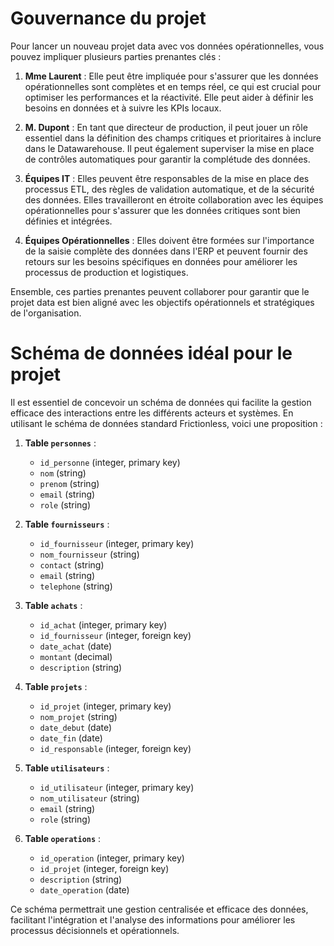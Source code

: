 # Gouvernance du projet 

Pour lancer un nouveau projet data avec vos données opérationnelles, vous pouvez impliquer plusieurs parties prenantes clés :

1. **Mme Laurent** : Elle peut être impliquée pour s'assurer que les données opérationnelles sont complètes et en temps réel, ce qui est crucial pour optimiser les performances et la réactivité. Elle peut aider à définir les besoins en données et à suivre les KPIs locaux.

2. **M. Dupont** : En tant que directeur de production, il peut jouer un rôle essentiel dans la définition des champs critiques et prioritaires à inclure dans le Datawarehouse. Il peut également superviser la mise en place de contrôles automatiques pour garantir la complétude des données.

3. **Équipes IT** : Elles peuvent être responsables de la mise en place des processus ETL, des règles de validation automatique, et de la sécurité des données. Elles travailleront en étroite collaboration avec les équipes opérationnelles pour s'assurer que les données critiques sont bien définies et intégrées.

4. **Équipes Opérationnelles** : Elles doivent être formées sur l'importance de la saisie complète des données dans l'ERP et peuvent fournir des retours sur les besoins spécifiques en données pour améliorer les processus de production et logistiques.

Ensemble, ces parties prenantes peuvent collaborer pour garantir que le projet data est bien aligné avec les objectifs opérationnels et stratégiques de l'organisation.


# Schéma de données idéal pour le projet

Il est essentiel de concevoir un schéma de données qui facilite la gestion efficace des interactions entre les différents acteurs et systèmes. En utilisant le schéma de données standard Frictionless, voici une proposition :

1. **Table `personnes`** :
   - `id_personne` (integer, primary key)
   - `nom` (string)
   - `prenom` (string)
   - `email` (string)
   - `role` (string)

2. **Table `fournisseurs`** :
   - `id_fournisseur` (integer, primary key)
   - `nom_fournisseur` (string)
   - `contact` (string)
   - `email` (string)
   - `telephone` (string)

3. **Table `achats`** :
   - `id_achat` (integer, primary key)
   - `id_fournisseur` (integer, foreign key)
   - `date_achat` (date)
   - `montant` (decimal)
   - `description` (string)

4. **Table `projets`** :
   - `id_projet` (integer, primary key)
   - `nom_projet` (string)
   - `date_debut` (date)
   - `date_fin` (date)
   - `id_responsable` (integer, foreign key)

5. **Table `utilisateurs`** :
   - `id_utilisateur` (integer, primary key)
   - `nom_utilisateur` (string)
   - `email` (string)
   - `role` (string)

6. **Table `operations`** :
   - `id_operation` (integer, primary key)
   - `id_projet` (integer, foreign key)
   - `description` (string)
   - `date_operation` (date)

Ce schéma permettrait une gestion centralisée et efficace des données, facilitant l'intégration et l'analyse des informations pour améliorer les processus décisionnels et opérationnels.

